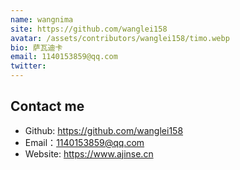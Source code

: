 ```yaml
---
name: wangnima
site: https://github.com/wanglei158
avatar: /assets/contributors/wanglei158/timo.webp
bio: 萨瓦迪卡
email: 1140153859@qq.com
twitter: 
---
```


## Contact me

- Github: <https://github.com/wanglei158>
- Email：<1140153859@qq.com>
- Website: <https://www.ajinse.cn>
